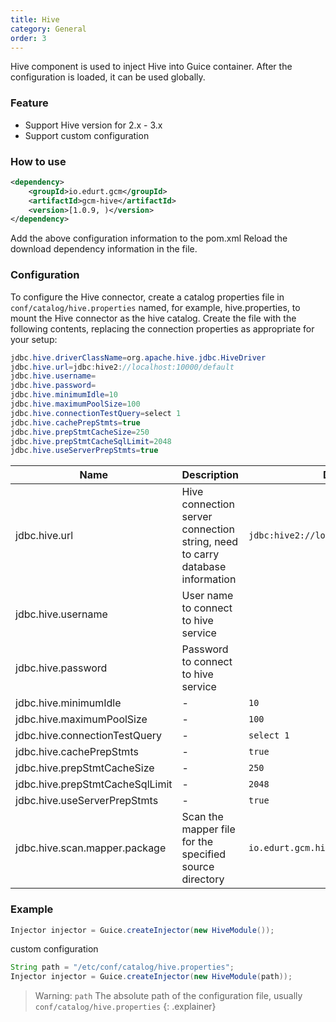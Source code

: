 ```yaml
---
title: Hive
category: General
order: 3
---
```


Hive component is used to inject Hive into Guice container. After the configuration is loaded, it can be used globally.

### Feature

- Support Hive version for 2.x - 3.x
- Support custom configuration

### How to use

```xml
<dependency>
    <groupId>io.edurt.gcm</groupId>
    <artifactId>gcm-hive</artifactId>
    <version>[1.0.9, )</version>
</dependency>
```

Add the above configuration information to the pom.xml Reload the download dependency information in the file.

### Configuration

To configure the Hive connector, create a catalog properties file in `conf/catalog/hive.properties` named, for example, hive.properties, to mount the Hive connector as the hive catalog. Create the file with the following contents, replacing the connection properties as appropriate for your setup:

```java 
jdbc.hive.driverClassName=org.apache.hive.jdbc.HiveDriver
jdbc.hive.url=jdbc:hive2://localhost:10000/default
jdbc.hive.username=
jdbc.hive.password=
jdbc.hive.minimumIdle=10
jdbc.hive.maximumPoolSize=100
jdbc.hive.connectionTestQuery=select 1
jdbc.hive.cachePrepStmts=true
jdbc.hive.prepStmtCacheSize=250
jdbc.hive.prepStmtCacheSqlLimit=2048
jdbc.hive.useServerPrepStmts=true
```

|Name|Description|Default|
|---|---|---|
|jdbc.hive.url|Hive connection server connection string, need to carry database information|`jdbc:hive2://localhost:10000/default`|
|jdbc.hive.username|User name to connect to hive service|` `|
|jdbc.hive.password|Password to connect to hive service|` `|
|jdbc.hive.minimumIdle|-|`10`|
|jdbc.hive.maximumPoolSize|-|`100`|
|jdbc.hive.connectionTestQuery|-|`select 1`|
|jdbc.hive.cachePrepStmts|-|`true`|
|jdbc.hive.prepStmtCacheSize|-|`250`|
|jdbc.hive.prepStmtCacheSqlLimit|-|`2048`|
|jdbc.hive.useServerPrepStmts|-|`true`|
|jdbc.hive.scan.mapper.package|Scan the mapper file for the specified source directory|`io.edurt.gcm.hive.mapper`|

### Example

```java 
Injector injector = Guice.createInjector(new HiveModule());
```

custom configuration

```java 
String path = "/etc/conf/catalog/hive.properties";
Injector injector = Guice.createInjector(new HiveModule(path));
```

> Warning: `path` The absolute path of the configuration file, usually `conf/catalog/hive.properties`
{: .explainer}
